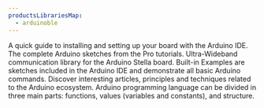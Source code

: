 ```yaml
---
productsLibrariesMap:
  - arduinoble
---
```


<EssentialsColumn title="First Steps">
    <EssentialElement link="/tutorials/stella/" title="Quickstart Guide" type="getting-started">
        A quick guide to installing and setting up your board with the Arduino IDE.
    </EssentialElement>

</EssentialsColumn>

<EssentialsColumn title="Suggested Libraries">
    <EssentialElement link="https://github.com/arduino-libraries/Arduino_Pro_Tutorials" title="Arduino Pro Tutorials" type="library">
            The complete Arduino sketches from the Pro tutorials.
    </EssentialElement>
    <EssentialElement link="https://github.com/Truesense-it/StellaUWB" title="Stella UWB Library" type="library">
            Ultra-Wideband communication library for the Arduino Stella board.
    </EssentialElement>
</EssentialsColumn>

<EssentialsColumn title="Arduino Basics">
    <EssentialElement link="https://www.arduino.cc/en/Tutorial/BuiltInExamples" title="Built-in Examples" type="resource">
        Built-in Examples are sketches included in the Arduino IDE and demonstrate all basic Arduino commands.
    </EssentialElement>
    <EssentialElement link="/learn" title="Learn" type="resource">
        Discover interesting articles, principles and techniques related to the Arduino ecosystem.
    </EssentialElement>
    <EssentialElement link="https://www.arduino.cc/reference/en/" title="Language Reference" type="resource">
        Arduino programming language can be divided in three main parts: functions, values (variables and constants), and structure.
    </EssentialElement>
</EssentialsColumn>